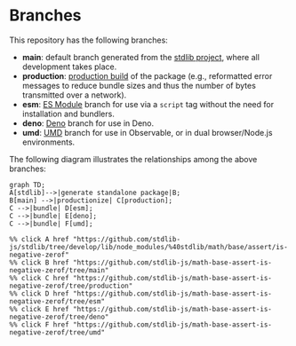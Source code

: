 <!--

@license Apache-2.0

Copyright (c) 2022 The Stdlib Authors.

Licensed under the Apache License, Version 2.0 (the "License");
you may not use this file except in compliance with the License.
You may obtain a copy of the License at

    http://www.apache.org/licenses/LICENSE-2.0

Unless required by applicable law or agreed to in writing, software
distributed under the License is distributed on an "AS IS" BASIS,
WITHOUT WARRANTIES OR CONDITIONS OF ANY KIND, either express or implied.
See the License for the specific language governing permissions and
limitations under the License.

-->

# Branches

This repository has the following branches:

-   **main**: default branch generated from the [stdlib project][stdlib-url], where all development takes place.
-   **production**: [production build][production-url] of the package (e.g., reformatted error messages to reduce bundle sizes and thus the number of bytes transmitted over a network).
-   **esm**: [ES Module][esm-url] branch for use via a `script` tag without the need for installation and bundlers.
-   **deno**: [Deno][deno-url] branch for use in Deno.
-   **umd**: [UMD][umd-url] branch for use in Observable, or in dual browser/Node.js environments.

The following diagram illustrates the relationships among the above branches:

```mermaid
graph TD;
A[stdlib]-->|generate standalone package|B;
B[main] -->|productionize| C[production];
C -->|bundle| D[esm];
C -->|bundle| E[deno];
C -->|bundle| F[umd];

%% click A href "https://github.com/stdlib-js/stdlib/tree/develop/lib/node_modules/%40stdlib/math/base/assert/is-negative-zerof"
%% click B href "https://github.com/stdlib-js/math-base-assert-is-negative-zerof/tree/main"
%% click C href "https://github.com/stdlib-js/math-base-assert-is-negative-zerof/tree/production"
%% click D href "https://github.com/stdlib-js/math-base-assert-is-negative-zerof/tree/esm"
%% click E href "https://github.com/stdlib-js/math-base-assert-is-negative-zerof/tree/deno"
%% click F href "https://github.com/stdlib-js/math-base-assert-is-negative-zerof/tree/umd"
```

[stdlib-url]: https://github.com/stdlib-js/stdlib/tree/develop/lib/node_modules/%40stdlib/math/base/assert/is-negative-zerof
[production-url]: https://github.com/stdlib-js/math-base-assert-is-negative-zerof/tree/production
[deno-url]: https://github.com/stdlib-js/math-base-assert-is-negative-zerof/tree/deno
[umd-url]: https://github.com/stdlib-js/math-base-assert-is-negative-zerof/tree/umd
[esm-url]: https://github.com/stdlib-js/math-base-assert-is-negative-zerof/tree/esm